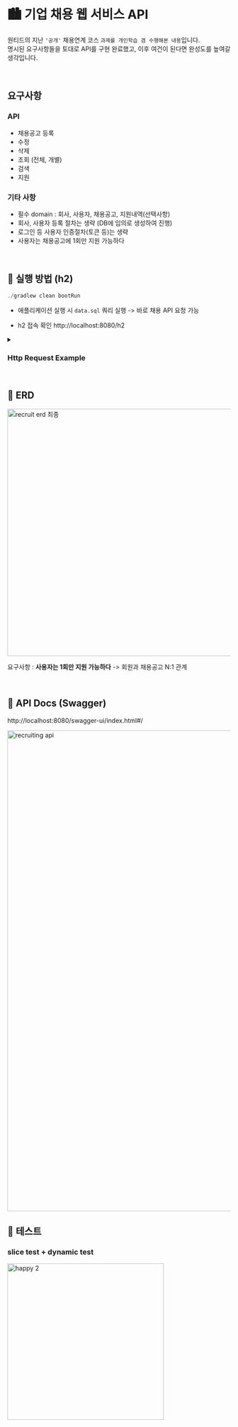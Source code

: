 
# 🏙️ 기업 채용 웹 서비스 API

원티드의 지난 `'공개'` 채용연계 코스 `과제를 개인학습 겸 수행해본 내용`입니다. <br>
명시된 요구사항들을 토대로 API를 구현 완료했고, 이후 여건이 된다면 완성도를 높여갈 생각입니다.

<br>

## 요구사항

### API

- 채용공고 등록
- 수정
- 삭제
- 조회 (전체, 개별)
- 검색
- 지원

### 기타 사항
- 필수 domain : 회사, 사용자, 채용공고, 지원내역(선택사항)
- 회사, 사용자 등록 절차는 생략 (DB에 임의로 생성하여 진행)
- 로그인 등 사용자 인증절차(토큰 등)는 생략
- 사용자는 채용공고에 1회만 지원 가능하다

<br>

## 📘 실행 방법 (h2)

```c
./gradlew clean bootRun
```
- 애플리케이션 실행 시 ```data.sql``` 쿼리 실행 -> 바로 채용 API 요청 가능 

- h2 접속 확인
http://localhost:8080/h2

<details>
<summary><h3>Http Request Example</h3></summary>
<div markdown="1">

<br>

<h4>채용 공고 등록</h4>

```http request
POST http://localhost:8080/recruit
Content-Type : application/json

{
    "companyId" : 1,
    "position" : "백엔드",
    "reward" : 150000,
    "content" : "백엔드 java 개발자 채용",
    "tool" : "java, spring, mysql"
}
```
</div>
</details>

<br>

## 📘 ERD

<img width="558" alt="recruit erd 최종" src="https://user-images.githubusercontent.com/95558880/197238493-a0198727-68fe-48dd-947f-22dfda8d2cd0.png">

요구사항 : **사용자는 1회만 지원 가능하다** -> 회원과 채용공고 N:1 관계

<br>

## 📘 API Docs (Swagger)

http://localhost:8080/swagger-ui/index.html#/

<img width="1085" alt="recruiting api" src="https://user-images.githubusercontent.com/95558880/197230360-ea06bcb0-ab91-4f8e-bb96-dead1f4d90cd.png">

<br>

## 📘 테스트

### slice test + dynamic test

<img width="353" alt="happy 2" src="https://user-images.githubusercontent.com/95558880/197231062-85bbc00a-4b29-4935-8809-dcec9bda51a7.png">


